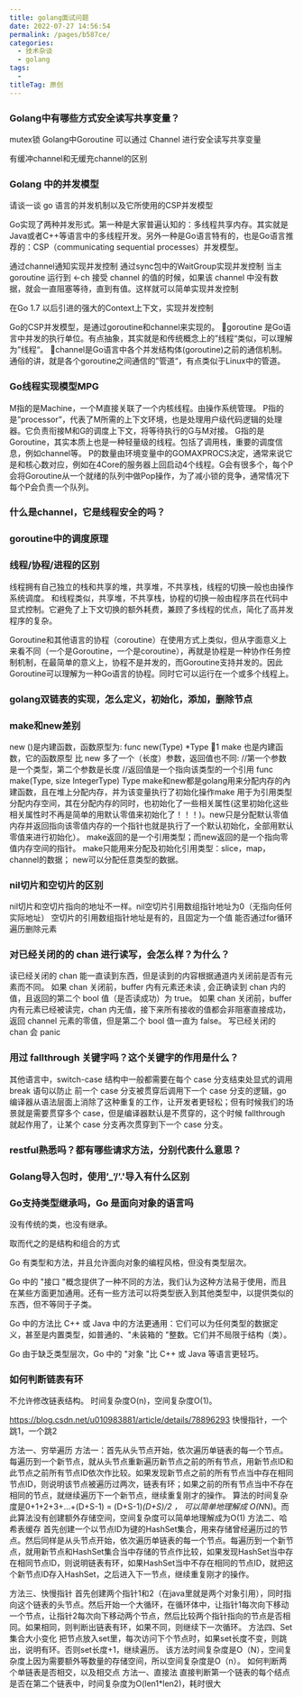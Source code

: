 ```yaml
---
title: golang面试问题
date: 2022-07-27 14:56:54
permalink: /pages/b587ce/
categories:
  - 技术杂谈
  - golang
tags:
  - 
titleTag: 原创
---
```


### Golang中有哪些方式安全读写共享变量？
mutex锁
Golang中Goroutine 可以通过 Channel 进行安全读写共享变量

有缓冲channel和无缓充channel的区别


### Golang 中的并发模型
请谈一谈 go 语言的并发机制以及它所使用的CSP并发模型

Go实现了两种并发形式。第一种是大家普遍认知的：多线程共享内存。其实就是Java或者C++等语言中的多线程开发。另外一种是Go语言特有的，也是Go语言推荐的：CSP（communicating sequential processes）并发模型。

通过channel通知实现并发控制
通过sync包中的WaitGroup实现并发控制
当主 goroutine 运行到 <-ch 接受 channel 的值的时候，如果该 channel 中没有数据，就会一直阻塞等待，直到有值。这样就可以简单实现并发控制

在Go 1.7 以后引进的强大的Context上下文，实现并发控制

Go的CSP并发模型，是通过goroutine和channel来实现的。
goroutine 是Go语言中并发的执行单位。有点抽象，其实就是和传统概念上的”线程“类似，可以理解为”线程“。
channel是Go语言中各个并发结构体(goroutine)之前的通信机制。 通俗的讲，就是各个goroutine之间通信的”管道“，有点类似于Linux中的管道。


### Go线程实现模型MPG
M指的是Machine，一个M直接关联了一个内核线程。由操作系统管理。
P指的是”processor”，代表了M所需的上下文环境，也是处理用户级代码逻辑的处理器。它负责衔接M和G的调度上下文，将等待执行的G与M对接。
G指的是Goroutine，其实本质上也是一种轻量级的线程。包括了调用栈，重要的调度信息，例如channel等。
P的数量由环境变量中的GOMAXPROCS决定，通常来说它是和核心数对应，例如在4Core的服务器上回启动4个线程。G会有很多个，每个P会将Goroutine从一个就绪的队列中做Pop操作，为了减小锁的竞争，通常情况下每个P会负责一个队列。

### 什么是channel，它是线程安全的吗？



### goroutine中的调度原理


### 线程/协程/进程的区别
线程拥有自己独立的栈和共享的堆，共享堆，不共享栈，线程的切换一般也由操作系统调度。
和线程类似，共享堆，不共享栈，协程的切换一般由程序员在代码中显式控制。它避免了上下文切换的额外耗费，兼顾了多线程的优点，简化了高并发程序的复杂。

Goroutine和其他语言的协程（coroutine）在使用方式上类似，但从字面意义上来看不同（一个是Goroutine，一个是coroutine），再就是协程是一种协作任务控制机制，在最简单的意义上，协程不是并发的，而Goroutine支持并发的。因此Goroutine可以理解为一种Go语言的协程。同时它可以运行在一个或多个线程上。


### golang双链表的实现，怎么定义，初始化，添加，删除节点

### make和new差别
new ()是内建函数，函数原型为:
func new(Type) *Type
1
make 也是内建函数，它的函数原型 比 new 多了一个（长度）参数，返回值也不同:
//第一个参数是一个类型，第二个参数是长度 //返回值是一个指向该类型的一个引用 
func make(Type, size IntegerType) Type
make和new都是golang用来分配内存的內建函数，且在堆上分配内存，并为该变量执行了初始化操作make 用于为引用类型分配内存空间，其在分配内存的同时，也初始化了一些相关属性(这里初始化这些相关属性时不再是简单的用默认零值来初始化了！！！)。new只是分配默认零值内存并返回指向该零值内存的一个指针也就是执行了一个默认初始化，全部用默认零值来进行初始化）。
make返回的是一个引用类型；而new返回的是一个指向零值内存空间的指针。
make只能用来分配及初始化引用类型：slice，map，channel的数据；
new可以分配任意类型的数据。

### nil切片和空切片的区别

nil切片和空切片指向的地址不一样。nil空切片引用数组指针地址为0（无指向任何实际地址）
空切片的引用数组指针地址是有的，且固定为一个值
能否通过for循环遍历删除元素

### 对已经关闭的的 chan 进行读写，会怎么样？为什么？
读已经关闭的 chan 能一直读到东西，但是读到的内容根据通道内关闭前是否有元素而不同。
如果 chan 关闭前，buffer 内有元素还未读 , 会正确读到 chan 内的值，且返回的第二个 bool 值（是否读成功）为 true。
如果 chan 关闭前，buffer 内有元素已经被读完，chan 内无值，接下来所有接收的值都会非阻塞直接成功，返回 channel 元素的零值，但是第二个 bool 值一直为 false。
写已经关闭的 chan 会 panic

### 用过 fallthrough 关键字吗？这个关键字的作用是什么？
其他语言中，switch-case 结构中一般都需要在每个 case 分支结束处显式的调用 break 语句以防止 前一个 case 分支被贯穿后调用下一个 case 分支的逻辑，go 编译器从语法层面上消除了这种重复的工作，让开发者更轻松；但有时候我们的场景就是需要贯穿多个 case，但是编译器默认是不贯穿的，这个时候 fallthrough 就起作用了，让某个 case 分支再次贯穿到下一个 case 分支。

### restful熟悉吗？都有哪些请求方法，分别代表什么意思？

### Golang导入包时，使用’_’/’.'导入有什么区别

### Go支持类型继承吗，Go 是面向对象的语言吗
没有传统的类，也没有继承。

取而代之的是结构和组合的方式

Go 有类型和方法，并且允许面向对象的编程风格，但没有类型层次。

Go 中的 "接口 "概念提供了一种不同的方法，我们认为这种方法易于使用，而且在某些方面更加通用。还有一些方法可以将类型嵌入到其他类型中，以提供类似的东西，但不等同于子类。

Go 中的方法比 C++ 或 Java 中的方法更通用：它们可以为任何类型的数据定义，甚至是内置类型，如普通的、"未装箱的 "整数。它们并不局限于结构（类）。

Go 由于缺乏类型层次，Go 中的 "对象 "比 C++ 或 Java 等语言更轻巧。

### 如何判断链表有环
不允许修改链表结构。
时间复杂度O(n)，空间复杂度O(1)。

https://blog.csdn.net/u010983881/article/details/78896293
快慢指针，一个跳1，一个跳2

方法一、穷举遍历
方法一：首先从头节点开始，依次遍历单链表的每一个节点。每遍历到一个新节点，就从头节点重新遍历新节点之前的所有节点，用新节点ID和此节点之前所有节点ID依次作比较。如果发现新节点之前的所有节点当中存在相同节点ID，则说明该节点被遍历过两次，链表有环；如果之前的所有节点当中不存在相同的节点，就继续遍历下一个新节点，继续重复刚才的操作。
算法的时间复杂度是0+1+2+3+…+(D+S-1) = (D+S-1)*(D+S)/2 ， 可以简单地理解成 O(N*N)。而此算法没有创建额外存储空间，空间复杂度可以简单地理解成为O(1)
方法二、哈希表缓存
首先创建一个以节点ID为键的HashSet集合，用来存储曾经遍历过的节点。然后同样是从头节点开始，依次遍历单链表的每一个节点。每遍历到一个新节点，就用新节点和HashSet集合当中存储的节点作比较，如果发现HashSet当中存在相同节点ID，则说明链表有环，如果HashSet当中不存在相同的节点ID，就把这个新节点ID存入HashSet，之后进入下一节点，继续重复刚才的操作。

方法三、快慢指针
首先创建两个指针1和2（在java里就是两个对象引用），同时指向这个链表的头节点。然后开始一个大循环，在循环体中，让指针1每次向下移动一个节点，让指针2每次向下移动两个节点，然后比较两个指针指向的节点是否相同。如果相同，则判断出链表有环，如果不同，则继续下一次循环。
方法四、Set集合大小变化
把节点放入set里，每次访问下个节点时，如果set长度不变，则跳出，说明有环。否则set长度+1，继续遍历。
该方法时间复杂度是O（N），空间复杂度上因为需要额外等数量的存储空间，所以空间复杂度是O（n）。
如何判断两个单链表是否相交，以及相交点
方法一、直接法
直接判断第一个链表的每个结点是否在第二个链表中，时间复杂度为O(len1*len2)，耗时很大

